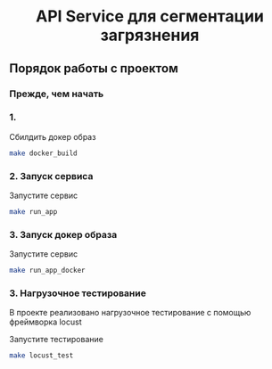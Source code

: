 <h1 align="center">API Service для сегментации загрязнения</h1>



## Порядок работы с проектом

### Прежде, чем начать

### 1.

Сбилдить докер образ
```bash
make docker_build
```

### 2. Запуск сервиса

Запустите сервис
```bash
make run_app
```

### 3. Запуск докер образа

Запустите сервис
```bash
make run_app_docker
```


### 3. Нагрузочное тестирование

В проекте реализовано нагрузочное тестирование с помощью фреймворка locust


Запустите тестирование
```bash
make locust_test
```